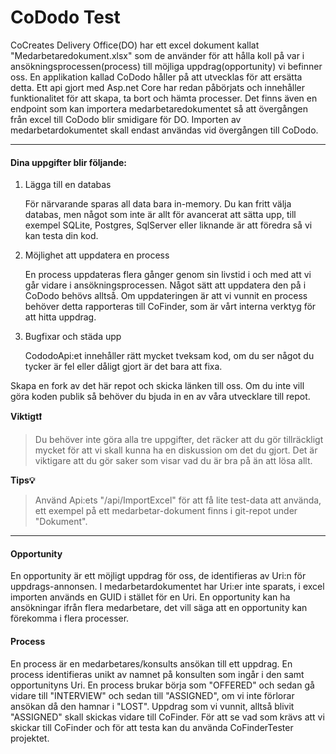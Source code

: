 # CoDodo Test

CoCreates Delivery Office(DO) har ett excel dokument kallat "Medarbetaredokument.xlsx" som de använder för att hålla koll på var i ansökningsprocessen(process) till möjliga uppdrag(opportunity) vi befinner oss.
En applikation kallad CoDodo håller på att utvecklas för att ersätta detta. Ett api gjort med Asp.net Core har redan påbörjats och innehåller funktionalitet för att skapa, ta bort och hämta processer. Det finns även en endpoint som kan importera medarbetaredokumentet så att övergången från excel till CoDodo blir smidigare för DO. Importen av medarbetardokumentet skall endast användas vid övergången till CoDodo.

---
#### Dina uppgifter blir följande:

1) Lägga till en databas

   För närvarande sparas all data bara in-memory. Du kan fritt välja databas, men något som inte är allt för avancerat att sätta upp, till exempel SQLite, Postgres, SqlServer eller liknande är att föredra så vi kan testa din kod.

2) Möjlighet att uppdatera en process

   En process uppdateras flera gånger genom sin livstid i och med att vi går vidare i ansökningsprocessen. Något sätt att uppdatera den på i CoDodo behövs alltså. Om uppdateringen är att vi vunnit en process behöver detta rapporteras till CoFinder, som är vårt interna verktyg för att hitta uppdrag.

4) Bugfixar och städa upp

   CododoApi:et innehåller rätt mycket tveksam kod, om du ser något du tycker är fel eller dåligt gjort är det bara att fixa.
   
Skapa en fork av det här repot och skicka länken till oss. Om du inte vill göra koden publik så behöver du bjuda in en av våra utvecklare till repot.
       
**Viktigt❗**
> Du behöver inte göra alla tre uppgifter, det räcker att du gör tillräckligt mycket för att vi skall kunna ha en diskussion om det du gjort. Det är viktigare att du gör saker som visar vad du är bra på än att lösa allt.

**Tips💡**
>Använd Api:ets "/api/ImportExcel" för att få lite test-data att använda, ett exempel på ett medarbetar-dokument finns i git-repot under "Dokument".

---
#### Opportunity
En opportunity är ett möjligt uppdrag för oss, de identifieras av Uri:n för uppdrags-annonsen. I  medarbetardokumentet har Uri:er inte sparats, i excel importen används en GUID i stället för en Uri. En opportunity kan ha ansökningar ifrån flera medarbetare, det vill säga att en opportunity kan förekomma i flera processer.

#### Process
En process är en medarbetares/konsults ansökan till ett uppdrag.
En process identifieras unikt av namnet på konsulten som ingår i den samt opportunityns Uri.
En process brukar börja som "OFFERED" och sedan gå vidare till "INTERVIEW" och sedan till "ASSIGNED", om vi inte förlorar ansökan då den hamnar i "LOST". Uppdrag som vi vunnit, alltså blivit "ASSIGNED" skall skickas vidare till CoFinder.
För att se vad som krävs att vi skickar till CoFinder och för att testa kan du använda CoFinderTester projektet.
